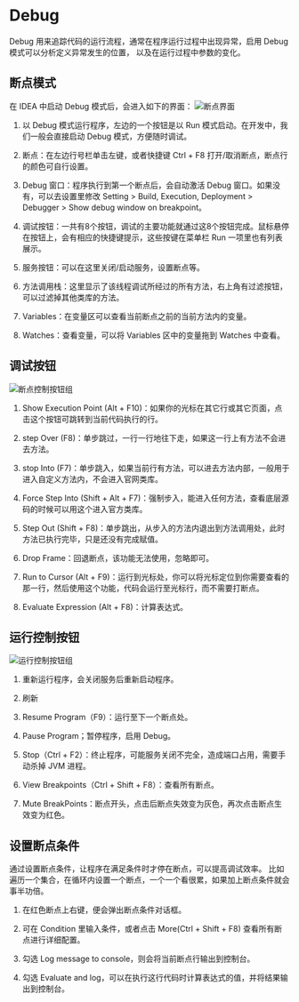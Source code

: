 # Debug

Debug 用来追踪代码的运行流程，通常在程序运行过程中出现异常，启用 Debug 模式可以分析定义异常发生的位置，
以及在运行过程中参数的变化。<br />

## 断点模式

在 IDEA 中启动 Debug 模式后，会进入如下的界面：
![断点界面]()

1. 以 Debug 模式运行程序，左边的一个按钮是以 Run 模式启动。在开发中，我们一般会直接启动 Debug 模式，方便随时调试。

2. 断点：在左边行号栏单击左键，或者快捷键 Ctrl + F8 打开/取消断点，断点行的颜色可自行设置。

3. Debug 窗口：程序执行到第一个断点后，会自动激活 Debug 窗口。如果没有，可以去设置里修改 Setting > Build, Execution, Deployment > Debugger > Show debug window on breakpoint。

4. 调试按钮：一共有8个按钮，调试的主要功能就通过这8个按钮完成。鼠标悬停在按钮上，会有相应的快捷键提示，这些按键在菜单栏 Run 一项里也有列表展示。

5. 服务按钮：可以在这里关闭/启动服务，设置断点等。

6. 方法调用栈：这里显示了该线程调试所经过的所有方法，右上角有过滤按钮，可以过滤掉其他类库的方法。

7. Variables：在变量区可以查看当前断点之前的当前方法内的变量。

8. Watches：查看变量，可以将 Variables 区中的变量拖到 Watches 中查看。

## 调试按钮

![断点控制按钮组]()

1. Show Execution Point (Alt + F10)：如果你的光标在其它行或其它页面，点击这个按钮可跳转到当前代码执行的行。

2. step Over (F8)：单步跳过，一行一行地往下走，如果这一行上有方法不会进去方法。

3. stop Into (F7)：单步跳入，如果当前行有方法，可以进去方法内部，一般用于进入自定义方法内，不会进入官网类库。

4. Force Step Into (Shift + Alt + F7)：强制步入，能进入任何方法，查看底层源码的时候可以用这个进入官方类库。

5. Step Out (Shift + F8)：单步跳出，从步入的方法内退出到方法调用处，此时方法已执行完毕，只是还没有完成赋值。

6. Drop Frame：回退断点，该功能无法使用，忽略即可。

7. Run to Cursor (Alt + F9)：运行到光标处，你可以将光标定位到你需要查看的那一行，然后使用这个功能，代码会运行至光标行，而不需要打断点。

8. Evaluate Expression (Alt + F8)：计算表达式。

## 运行控制按钮

![运行控制按钮组]()

1. 重新运行程序，会关闭服务后重新启动程序。

2. 刷新

3. Resume Program（F9）：运行至下一个断点处。

4. Pause Program；暂停程序，启用 Debug。

5. Stop（Ctrl + F2）：终止程序，可能服务关闭不完全，造成端口占用，需要手动杀掉 JVM 进程。

6. View Breakpoints（Ctrl + Shift + F8）：查看所有断点。

7. Mute BreakPoints：断点开头，点击后断点失效变为灰色，再次点击断点生效变为红色。

## 设置断点条件

通过设置断点条件，让程序在满足条件时才停在断点，可以提高调试效率。
比如遍历一个集合，在循环内设置一个断点，一个一个看很累，如果加上断点条件就会事半功倍。

1. 在红色断点上右键，便会弹出断点条件对话框。

2. 可在 Condition 里输入条件，或者点击 More(Ctrl + Shift + F8) 查看所有断点进行详细配置。

3. 勾选 Log message to console，则会将当前断点行输出到控制台。

4. 勾选 Evaluate and log，可以在执行这行代码时计算表达式的值，并将结果输出到控制台。
